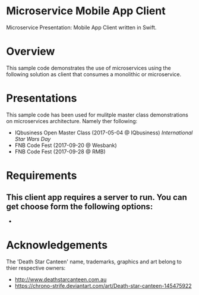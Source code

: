 # Microservice Mobile App Client

Microservice Presentation: Mobile App Client written in Swift.

# Overview

This sample code demonstrates the use of microservices using the following solution as client that consumes a monolithic or microservice.

# Presentations

This sample code has been used for mulitple master class demonstrations on microservices architecture. Namely ther following: 

- IQbusiness Open Master Class (2017-05-04 @ IQbusiness)  *International Star Wars Day*
- FNB Code Fest (2017-09-20 @ Wesbank)
- FNB Code Fest (2017-09-28 @ RMB)

# Requirements

This client app requires a server to run. You can get choose form the following options:
- 
- 

# Acknowledgements

The 'Death Star Canteen' name, trademarks, graphics and art belong to thier respective owners:

- http://www.deathstarcanteen.com.au
- https://chrono-strife.deviantart.com/art/Death-star-canteen-145475922


